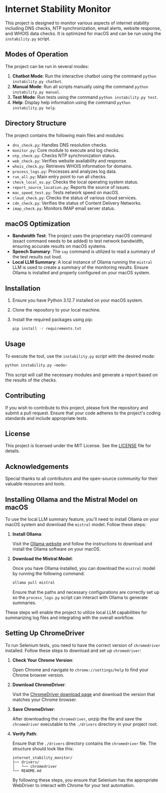 

# Internet Stability Monitor

This project is designed to monitor various aspects of internet stability including DNS checks, NTP synchronization, email alerts, website response, and WHOIS data checks. It is optimized for macOS and can be run using the `instability.py` script.

## Modes of Operation

The project can be run in several modes:

1. **Chatbot Mode**: Run the interactive chatbot using the command `python instability.py chatbot`.
2. **Manual Mode**: Run all scripts manually using the command `python instability.py manual`.
3. **Test Mode**: Run tests using the command `python instability.py test`.
4. **Help**: Display help information using the command `python instability.py help`.


## Directory Structure

The project contains the following main files and modules:

- `dns_check.py`: Handles DNS resolution checks.
- `monitor.py`: Core module to execute and log checks.
- `ntp_check.py`: Checks NTP synchronization status.
- `web_check.py`: Verifies website availability and response.
- `whois_check.py`: Retrieves WHOIS information for domains.
- `process_logs.py`: Processes and analyzes log data.
- `run_all.py`: Main entry point to run all checks.
- `check_local_os.py`: Checks the local operating system status.
- `report_source_location.py`: Reports the source of issues.
- `mac_speed_test.py`: Tests network speed on macOS.
- `cloud_check.py`: Checks the status of various cloud services.
- `cdn_check.py`: Verifies the status of Content Delivery Networks.
- `imap_check.py`: Monitors IMAP email server status.

## macOS Optimization

- **Bandwidth Test**: The project uses the proprietary macOS command (exact command needs to be added) to test network bandwidth, ensuring accurate results on macOS systems.
- **Speech Summary**: The `say` command is utilized to read a summary of the test results out loud.
- **Local LLM Summary**: A local instance of Ollama running the `mistral` LLM is used to create a summary of the monitoring results. Ensure Ollama is installed and properly configured on your macOS system.

## Installation

1. Ensure you have Python 3.12.7 installed on your macOS system.
2. Clone the repository to your local machine.
3. Install the required packages using pip:

    ```bash
    pip install -r requirements.txt
    ```

## Usage

To execute the tool, use the `instability.py` script with the desired mode:

```bash
python instability.py <mode>
```

This script will call the necessary modules and generate a report based on the results of the checks.

## Contributing

If you wish to contribute to this project, please fork the repository and submit a pull request. Ensure that your code adheres to the project's coding standards and include appropriate tests.

## License

This project is licensed under the MIT License. See the [LICENSE](LICENSE) file for details.

## Acknowledgements

Special thanks to all contributors and the open-source community for their valuable resources and tools.

## Installing Ollama and the Mistral Model on macOS

To use the local LLM summary feature, you'll need to install Ollama on your macOS system and download the `mistral` model. Follow these steps:

1. **Install Ollama**:
   
   Visit the [Ollama website](https://ollama.com/) and follow the instructions to download and install the Ollama software on your macOS.

2. **Download the Mistral Model**:

   Once you have Ollama installed, you can download the `mistral` model by running the following command:

   ```bash
   ollama pull mistral
   ```

   Ensure that the paths and necessary configurations are correctly set up so the `process_logs.py` script can interact with Ollama to generate summaries.

These steps will enable the project to utilize local LLM capabilities for summarizing log files and integrating with the overall workflow.

## Setting Up ChromeDriver

To run Selenium tests, you need to have the correct version of `chromedriver` installed. Follow these steps to download and set up `chromedriver`:

1. **Check Your Chrome Version**:

   Open Chrome and navigate to `chrome://settings/help` to find your Chrome browser version.

2. **Download ChromeDriver**:

   Visit the [ChromeDriver download page](https://googlechromelabs.github.io/chrome-for-testing/) and download the version that matches your Chrome browser.

3. **Save ChromeDriver**:

   After downloading the `chromedriver`, unzip the file and save the `chromedriver` executable to the `./drivers` directory in your project root.

4. **Verify Path**:

   Ensure that the `./drivers` directory contains the `chromedriver` file. The structure should look like this:
   ```text
   internet_stability_monitor/
   ├── drivers/
   │   └── chromedriver
   └── README.md
   ```

   By following these steps, you ensure that Selenium has the appropriate WebDriver to interact with Chrome for your test automation.
